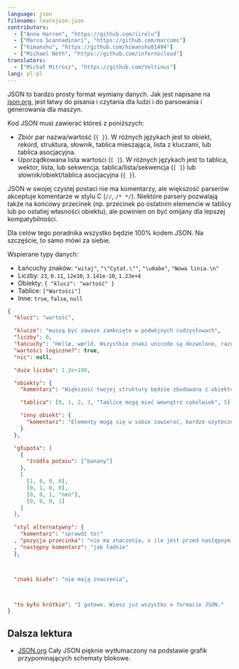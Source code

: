 ```yaml
---
language: json
filename: learnjson.json
contributors:
  - ["Anna Harren", "https://github.com/iirelu"]
  - ["Marco Scannadinari", "https://github.com/marcoms"]
  - ["himanshu", "https://github.com/himanshu81494"]
  - ["Michael Neth", "https://github.com/infernocloud"]
translators:
  - ["Michał Mitrosz", "https://github.com/Voltinus"]
lang: pl-pl
---
```


JSON to bardzo prosty format wymiany danych. Jak jest napisane na [json.org](http://json.org), jest łatwy do pisania i czytania dla ludzi i do parsowania i generowania dla maszyn.

Kod JSON musi zawierać któreś z poniższych:
* Zbiór par nazwa/wartość (`{ }`). W różnych językach jest to obiekt, rekord, struktura, słownik, tablica mieszająca, lista z kluczami, lub tablica asocjacyjna.
* Uporządkowana lista wartości (`[ ]`). W różnych językach jest to tablica, wektor, lista, lub sekwencja.
 tablica/lista/sekwencja (`[ ]`) lub słownik/obiekt/tablica asocjacyjna (`{ }`).

JSON w swojej czystej postaci nie ma komentarzy, ale większość parserów akceptuje komentarze w stylu C (`//`, `/* */`). Niektóre parsery pozwalają także na końcowy przecinek (np. przecinek po ostatnim elemencie w tablicy lub po ostatiej własności obiektu), ale powinien on być omijany dla lepszej kompatybilności.

Dla celów tego poradnika wszystko będzie 100% kodem JSON. Na szczęście, to samo mówi za siebie.

Wspierane typy danych:

* Łańcuchy znaków: `"witaj"`, `"\"Cytat.\""`, `"\u0abe"`, `"Nowa linia.\n"`
* Liczby: `23`, `0.11`, `12e10`, `3.141e-10`, `1.23e+4`
* Obiekty: `{ "klucz": "wartość" }`
* Tablice: `["Wartości"]`
* Inne: `true`, `false`, `null`

```json
{
  "klucz": "wartość",

  "klucze": "muszą być zawsze zamknięte w podwójnych cudzysłowach",
  "liczby": 0,
  "łańcuchy": "Hellø, wørld. Wszystkie znaki unicode są dozwolone, razem z \"sekwencjami escape\".",
  "wartości logiczne?": true,
  "nic": null,

  "duża liczba": 1.2e+100,

  "obiekty": {
    "komentarz": "Większość twojej struktury będzie zbudowana z obiektów.",

    "tablica": [0, 1, 2, 3, "Tablice mogą mieć wewnątrz cokolwiek", 5],

    "inny obiekt": {
      "komentarz": "Elementy mogą się w sobie zawierać, bardzo użyteczne"
    }
  },

  "głupota": [
    {
      "źródła potasu": ["banany"]
    },
    [
      [1, 0, 0, 0],
      [0, 1, 0, 0],
      [0, 0, 1, "neo"],
      [0, 0, 0, 1]
    ]
  ],

  "styl alternatywny": {
    "komentarz": "sprawdź to!"
  , "pozycja przecinka": "nie ma znaczenia, o ile jest przed następnym kluczem, jest poprawnie"
  , "następny komentarz": "jak ładnie"
  },



  "znaki białe": "nie mają znaczenia",



  "to było krótkie": "I gotowe. Wiesz już wszystko o formacie JSON."
}
```

## Dalsza lektura

* [JSON.org](http://json.org) Cały JSON pięknie wytłumaczony na podstawie grafik przypominających schematy blokowe.
